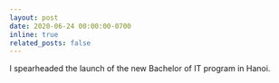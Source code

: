 ```yaml
---
layout: post
date: 2020-06-24 00:00:00-0700
inline: true
related_posts: false
---
```


I spearheaded the launch of the new Bachelor of IT program in Hanoi.